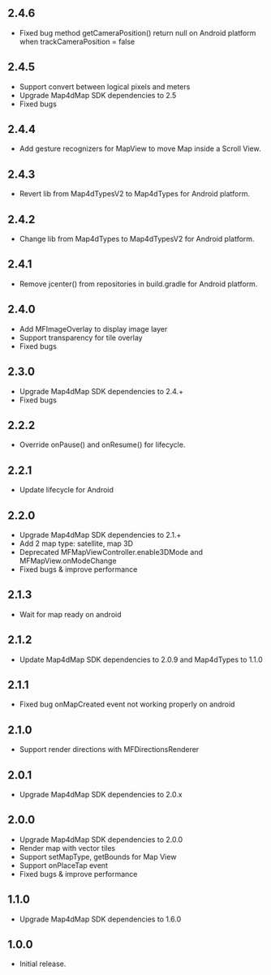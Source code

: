 ## 2.4.6

* Fixed bug method getCameraPosition() return null on Android platform when trackCameraPosition = false

## 2.4.5

* Support convert between logical pixels and meters
* Upgrade Map4dMap SDK dependencies to 2.5
* Fixed bugs

## 2.4.4

* Add gesture recognizers for MapView to move Map inside a Scroll View.

## 2.4.3

* Revert lib from Map4dTypesV2 to Map4dTypes for Android platform.

## 2.4.2

* Change lib from Map4dTypes to Map4dTypesV2 for Android platform.

## 2.4.1

* Remove jcenter() from repositories in build.gradle for Android platform.

## 2.4.0

* Add MFImageOverlay to display image layer
* Support transparency for tile overlay
* Fixed bugs

## 2.3.0

* Upgrade Map4dMap SDK dependencies to 2.4.+
* Fixed bugs

## 2.2.2

* Override onPause() and onResume() for lifecycle.

## 2.2.1

* Update lifecycle for Android

## 2.2.0

* Upgrade Map4dMap SDK dependencies to 2.1.+
* Add 2 map type: satellite, map 3D
* Deprecated MFMapViewController.enable3DMode and MFMapView.onModeChange
* Fixed bugs & improve performance

## 2.1.3

* Wait for map ready on android

## 2.1.2

* Update Map4dMap SDK dependencies to 2.0.9 and Map4dTypes to 1.1.0

## 2.1.1

* Fixed bug onMapCreated event not working properly on android

## 2.1.0

* Support render directions with MFDirectionsRenderer

## 2.0.1

* Upgrade Map4dMap SDK dependencies to 2.0.x

## 2.0.0

* Upgrade Map4dMap SDK dependencies to 2.0.0
* Render map with vector tiles
* Support setMapType, getBounds for Map View
* Support onPlaceTap event
* Fixed bugs & improve performance

## 1.1.0

* Upgrade Map4dMap SDK dependencies to 1.6.0

## 1.0.0

* Initial release.